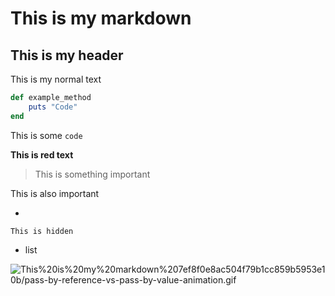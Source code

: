 # This is my markdown

## This is my header

This is my normal text

```ruby
def example_method
	puts "Code" 
end
```

This is some `code` 

**This is red text**

> This is something important

This is also important

- 

    This is hidden

- list

![This%20is%20my%20markdown%207ef8f0e8ac504f79b1cc859b5953e10b/pass-by-reference-vs-pass-by-value-animation.gif](This%20is%20my%20markdown%207ef8f0e8ac504f79b1cc859b5953e10b/pass-by-reference-vs-pass-by-value-animation.gif)